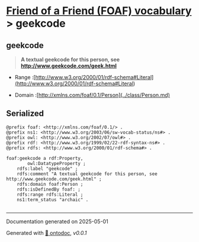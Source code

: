 # [Friend of a Friend (FOAF) vocabulary](../homepage.md) > geekcode

## geekcode

> **A textual geekcode for this person, see http://www.geekcode.com/geek.html**

- Range :[http://www.w3.org/2000/01/rdf-schema#Literal](<http://www.w3.org/2000/01/rdf-schema#Literal>)

- Domain :[http://xmlns.com/foaf/0.1/Person](../class/Person.md)

## Serialized

```ttl
@prefix foaf: <http://xmlns.com/foaf/0.1/> .
@prefix ns1: <http://www.w3.org/2003/06/sw-vocab-status/ns#> .
@prefix owl: <http://www.w3.org/2002/07/owl#> .
@prefix rdf: <http://www.w3.org/1999/02/22-rdf-syntax-ns#> .
@prefix rdfs: <http://www.w3.org/2000/01/rdf-schema#> .

foaf:geekcode a rdf:Property,
        owl:DatatypeProperty ;
    rdfs:label "geekcode" ;
    rdfs:comment "A textual geekcode for this person, see http://www.geekcode.com/geek.html" ;
    rdfs:domain foaf:Person ;
    rdfs:isDefinedBy foaf: ;
    rdfs:range rdfs:Literal ;
    ns1:term_status "archaic" .


```

---

Documentation generated on 2025-05-01

Generated with [📑 ontodoc](https://github.com/StephaneBranly/ontodoc), *v0.0.1*